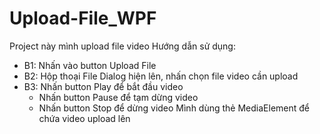 # Upload-File_WPF
Project này mình upload file video
Hướng dẫn sử dụng:
- B1: Nhấn vào button Upload File
- B2: Hộp thoại File Dialog hiện lên, nhấn chọn file video cần upload
- B3: Nhấn button Play để bắt đầu video
   + Nhấn button Pause để tạm dừng video
   + Nhấn button Stop để dừng video
Mình dùng thẻ MediaElement để chứa video upload lên
